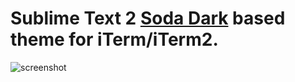 # Sublime Text 2 [Soda Dark](https://github.com/buymeasoda/soda-theme) based theme for iTerm/iTerm2.

![screenshot](https://raw.github.com/deepsweet/Monokai-Soda-iTerm/master/screenshot.png)

